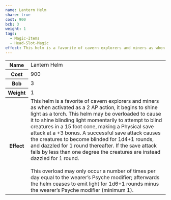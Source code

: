 ```yaml
---
name: Lantern Helm
share: true
cost: 900
bcb: 3
weight: 1
tags:
  - Magic-Items
  - Head-Slot-Magic
effect: This helm is a favorite of cavern explorers and miners as when activated as a 2 AP action, it begins to shine light as a torch. This helm may be overloaded to cause it to shine blinding light momentarily to attempt to blind creatures in a 15 foot cone, making a Physical save attack at a +3 bonus. A successful save attack causes the creatures to become blinded for 1d4+1 rounds, and dazzled for 1 round thereafter. If the save attack fails by less than one degree the creatures are instead dazzled for 1 round.<br><br>This overload may only occur a number of times per day equal to the wearer’s Psyche modifier; afterwards the helm ceases to emit light for 1d6+1 rounds minus the wearer’s Psyche modifier (minimum 1).
---
```

<p><span dir="ltr" style="overflow-x: auto;"><table><tbody><tr><th dir="ltr">Name</th><td dir="ltr">Lantern Helm</td></tr><tr><th dir="ltr">Cost</th><td dir="auto">900</td></tr><tr><th dir="ltr">Bcb</th><td dir="auto">3</td></tr><tr><th dir="ltr">Weight</th><td dir="auto">1</td></tr><tr><th dir="ltr">Effect</th><td dir="ltr">This helm is a favorite of cavern explorers and miners as when activated as a 2 AP action, it begins to shine light as a torch. This helm may be overloaded to cause it to shine blinding light momentarily to attempt to blind creatures in a 15 foot cone, making a Physical save attack at a +3 bonus. A successful save attack causes the creatures to become blinded for 1d4+1 rounds, and dazzled for 1 round thereafter. If the save attack fails by less than one degree the creatures are instead dazzled for 1 round.<br><br>This overload may only occur a number of times per day equal to the wearer’s Psyche modifier; afterwards the helm ceases to emit light for 1d6+1 rounds minus the wearer’s Psyche modifier (minimum 1).</td></tr></tbody></table></span></p>